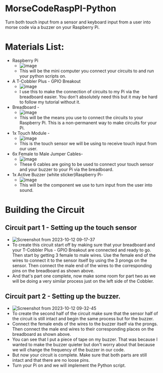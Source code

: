 # MorseCodeRaspPI-Python
Turn both touch input from a sensor and keyboard input from a user into morse code via a buzzer on your Raspberry Pi.

# Materials List:
- Raspberry Pi
	- ![image](https://github.com/TylerDStanford/MorseCodeRaspPI-Python/assets/141964312/71c77669-5e4e-48d0-97ea-a3d34b84b04c)
	- This will be the mini computer you connect your circuits to and run your python scripts on.
- A T-Cobbler Plus - GPIO Breakout
	- ![image](https://github.com/TylerDStanford/MorseCodeRaspPI-Python/assets/141964312/08be5423-7290-4736-911f-17a75daf9d67)
	- I use this to make the connection of circuits to my Pi via the breadboard easier. You don't absolutely need this but it may be hard to follow my tutorial without it.
- Breadboard -
	- ![image](https://github.com/TylerDStanford/MorseCodeRaspPI-Python/assets/141964312/3809620c-9af0-437e-9236-3d458efee07c)
	- This will be the means you use to connect the circuits to your Raspberry Pi. This is a non-permanent way to make circuits for your Pi.
- 1x Touch Module -
	- ![image](https://github.com/TylerDStanford/MorseCodeRaspPI-Python/assets/141964312/d9a06e86-6342-48ef-bae5-f6888154e987)
	- This is the touch sensor we will be using to receive touch input from our user. 
- 6x Female to Male Jumper Cables-
	- ![image](https://github.com/TylerDStanford/MorseCodeRaspPI-Python/assets/141964312/668f4f07-f096-42ce-962c-f82ba2d618d4)
	- These 6 cables are going to be used to connect your touch sensor and your buzzer to your Pi via the breadboard.
- 1x Active Buzzer (white sticker)Raspberry Pi-
	- ![image](https://github.com/TylerDStanford/MorseCodeRaspPI-Python/assets/141964312/17f44cac-8ef3-43db-af84-060480a2d26c)
	- This will be the component we use to turn input from the user into sound.

# Building the Circuit
## Circuit part 1 - Setting up the touch sensor
- ![Screenshot from 2023-10-12 09-17-37](https://github.com/TylerDStanford/MorseCodeRaspPI-Python/assets/141964312/e9fd6ce3-758b-479d-89d5-f578ded19472)
- To create this circuit start off by making sure that your breadboard and your T-Cobbler Plus - GPIO Breakout are connected and ready to go. Then start by getting 3 female to male wires. Use the female end of the wires to connect it to the sensor itself by using the 3 prongs on the sensor. Then connect the male end of the wires to the corresponding pins on the breadboard as shown above.
- And that's part one complete, now make some room for part two as we will be doing a very similar process just on the left side of the Cobbler.
## Circuit part 2 - Setting up the buzzer.
- ![Screenshot from 2023-10-12 09-32-45](https://github.com/TylerDStanford/MorseCodeRaspPI-Python/assets/141964312/edb75f95-72cd-4d53-ae62-62c783138d8b)
- To create the second half of the circuit make sure that the sensor half of the circuit is still intact and begin the same process but for the buzzer.
- Connect the female ends of the wires to the buzzer itself via the prongs. Then connect the male end wires to their corresponding places on the breadboard as shown above.
- You can see that I put a piece of tape on my buzzer. That was because I wanted to make the buzzer quieter but don't worry about that because we will change the frequency of the buzzer in our code.
- But now your circuit is complete. Make sure that both parts are still intact and that there are no loose pins.
- Turn your Pi on and we will implement the Python script.
